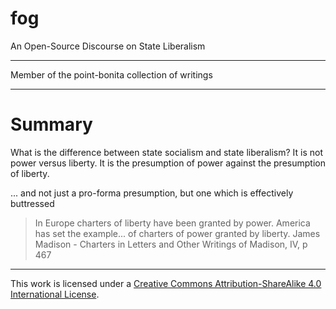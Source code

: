 # fog
An Open-Source Discourse on State Liberalism

---

Member of the point-bonita collection of writings 

---

# Summary

What is the difference between state socialism and state liberalism? It is not power versus liberty. It is the presumption of power against the presumption of liberty.

... and not just a pro-forma presumption, but one which is effectively buttressed

>In Europe charters of liberty have been granted by power. America has set the example... of charters of power granted by liberty.
James Madison - Charters
in Letters and Other Writings of Madison, IV, p 467

---

This work is licensed under a [Creative Commons Attribution-ShareAlike 4.0 International License](https://creativecommons.org/licenses/by-sa/4.0/).